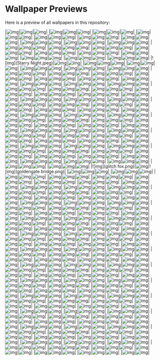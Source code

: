 # Wallpaper Previews

Here is a preview of all wallpapers in this repository:

|![img](007.png)|![img](0kvzhru1ncua1.jpg)|![img](10.png)|
|![img](16.png)|![img](1920x1080.png)|![img](1r1kk9qi00961.png)|
|![img](23.png)|![img](2560x1080.png)|![img](3440x1440.png)|
|![img](36.png)|![img](39.png)|![img](3d-model.jpg)|
|![img](3xsraffkwi1a1.png)|![img](4.png)|![img](41.png)|
|![img](48.png)|![img](4w7e9vu1ncua1.jpg)|![img](50.png)|
|![img](53.png)|![img](54.png)|![img](59bsn5hgnojy.jpg)|
|![img](5qs71paaaic71.png)|![img](6c8sflehi3991.jpg)|![img](73.png)|
|![img](9zr8j5xxjhca1.jpg)|![img](A_Red_Face_Glowing_by_Merlin_Lightpainting.jpeg)|![img](Anime-Girl1.png)|
|![img](Anime-Girl5.png)|![img](Arcade_decay_red.png)|![img](Arch-chan_to.png)|
|![img](Assetto_Corsa_8.jpg)|![img](Buildings.png)|![img](City-Night.png)|
|![img](City-Rain.png)|![img](City-Rainy-Night.png)|![img](Evangelion.png)|
|![img](Fantasy-Hongkong.png)|![img](Fantasy-Japanese-Street.png)|![img](Fantasy-Lanscape-Night.png)|
|![img](FormulaOne_Button_1.jpg)|![img](FormulaOne_Rosberg_2.jpg)|![img](GT-40.png)|
|![img](Garage.jpg)|![img](Lady.png)|![img](Lofi-Cafe1.png)|
|![img](Manga-Girl-Rain.png)|![img](Mecha-Nostalgia.png)|![img](Minimal_Squares.png)|
|![img](Mocha-hald8-pinkish.jpg)|![img](Night_5760x2880px2.png)|![img](Night_City.png)|
|![img](Palette.png)|![img](Pastel-Window.png)|![img](Patterns.png)|
|![img](RDT_20241230_1743584438277266288424584.jpg)|![img](Relaxed_Mario.png)|![img](SBKjnxm.jpeg)|
|![img](Slide_16_9_-_1.png)|![img](Space-Nebula.png)|![img](Staircase.png)|
|![img](Starry Night.jpeg)|![img](Study-table.png)|![img](Tokyo_Pink.png)|
|![img](Tower-Night.png)|![img](Wallpaper.png)|![img](Zephyr_5760x2880.png)|
|![img](abandoned-trainstation.jpg)|![img](abstract-swirls.jpg)|![img](aesthetic.jpg)|
|![img](alone.png)|![img](apple.png)|![img](arch-black.png)|
|![img](arch-magenta-blue.png)|![img](arch-magenta-pink.png)|![img](archcraft.png)|
|![img](archlinux.png)|![img](ascii.png)|![img](ascii_1.png)|
|![img](ascii_cat.png)|![img](astronaut.png)|![img](at_the_coffeshop.png)|
|![img](atlantis.jpg)|![img](autumn.png)|![img](autumn_2.0.png)|
|![img](aztec-mysteries.png)|![img](bars.jpg)|![img](bars.png)|
|![img](base.png)|![img](basement.jpg)|![img](beach-path.jpg)|
|![img](beach.jpg)|![img](best.png)|![img](bg.png)|
|![img](biking-sunset.jpg)|![img](bios_update.png)|![img](black-hole.png)|
|![img](black_hole_by_kurzgesagt.png)|![img](blade-runner.png)|![img](blue-kaiju.png)|
|![img](blue-sand-pattern.jpg)|![img](blueprint.png)|![img](bn2cm6gi26s81.jpg)|
|![img](boat-7992519.jpg)|![img](bookmarks.png)|![img](bsod.png)|
|![img](btw.png)|![img](bunnies-road.png)|![img](cabin-2.jpg)|
|![img](cabin-4.png)|![img](cabin-5.png)|![img](cabin.png)|
|![img](calder-moore-aliencrack.jpg)|![img](canvas.png)|![img](car-2.png)|
|![img](car-wreck.png)|![img](castle.png)|![img](cat.png)|
|![img](cat_leaves.png)|![img](cat_lofi_cafe.jpg)|![img](cat_waves.png)|
|![img](cat_waves_2.0.png)|![img](catppuccin-frappe-anime-minimal-shigatsu-wa-kimi-no-uso.png)|![img](catppuccin-frappe-freebsd-dark.png)|
|![img](catppuccin-frappe-freebsd-light.png)|![img](catppuccin-frappe-math-trigonometry.png)|![img](catppuccin-frappe-math-year.png)|
|![img](catppuccin-frappe-unicat.png)|![img](catppuccin-macchiato-saturn.jpg)|![img](catppuccin-mocha-ascii-cat.png)|
|![img](catppuccin-mocha-asian-town.png)|![img](catppuccin-mocha-astronaut.jpg)|![img](catppuccin-mocha-buttons.png)|
|![img](catppuccin-mocha-chem-caffeine.png)|![img](catppuccin-mocha-drowned-city-ascension1.png)|![img](catppuccin-mocha-drowned-city-ascension2.png)|
|![img](catppuccin-mocha-drowned-city-ascension3.png)|![img](catppuccin-mocha-leaves.png)|![img](catppuccin-mocha-logo-nix.png)|
|![img](catppuccin-mocha-romb.png)|![img](catppuccin-mocha-sports.png)|![img](catppuccin-mocha-tetris.png)|
|![img](catppuccin-mocha-unicat.png)|![img](catppuccin-wall-circle_02.png)|![img](catppuccin-wall-circle_03.png)|
|![img](catppuccin-wallpaper-25-hq.png)|![img](catppuccin_ekg.png)|![img](catppuccin_ekg_1.png)|
|![img](catppuccin_flip.png)|![img](catppuccin_page_curl.png)|![img](catppuccin_terminal.png)|
|![img](catppuccin_waves.png)|![img](catppuccin_wklęsły.png)|![img](catppuccin_x_tokyo_night_by_white_hippo_dfb2lh0-pre.jpg)|
|![img](cattoween.png)|![img](cfe14jehi3991.jpg)|![img](cherry-2.jpg)|
|![img](cherry-3.png)|![img](cherry-4.jpg)|![img](cherry-5.jpg)|
|![img](cherry-6.png)|![img](cherry.jpg)|![img](chess-gate.jpeg)|
|![img](chinese-cyberpunk.png)|![img](circle_cat.png)|![img](city-harbor.png)|
|![img](city-horizon.jpg)|![img](city-night-aerial-aerial-view-lights-traffic-building.jpg)|![img](city-on-water.jpg)|
|![img](city.png)|![img](ciym5tjtnke51.jpg)|![img](cliff-path.jpg)|
|![img](cloud-coffee.jpg)|![img](clouds-2.png)|![img](clouds-3.jpg)|
|![img](clouds-3.png)|![img](clouds-5.jpg)|![img](clouds-reflecting-on-sea.jpg)|
|![img](clouds.png)|![img](cloudy_crescent.png)|![img](cloudy_shine.jpeg)|
|![img](coffee-shop.png)|![img](cold-alley.png)|![img](colors.png)|
|![img](comfortably_numb.png)|![img](container_ship.png)|![img](cool.jpg)|
|![img](corals-fish-underwater.jpg)|![img](cottages-river.png)|![img](cozy_street.jpg)|
|![img](crane.png)|![img](cyberpunk-rain.png)|![img](dark-forest.jpg)|
|![img](dark-star.jpg)|![img](dark-waves.jpg)|![img](day-forest-path.png)|
|![img](daylight-car-landscape.png)|![img](deer-glade.jpg)|![img](degirled.png)|
|![img](delorean_pastel.png)|![img](dhm_1610.png)|![img](digitalart-mountain.png)|
|![img](diner-lonely-road.jpg)|![img](dino.jpg)|![img](dominik-mayer-1.jpg)|
|![img](dominik-mayer-10.jpg)|![img](dominik-mayer-11.jpg)|![img](dominik-mayer-12.jpg)|
|![img](dominik-mayer-13.jpg)|![img](dominik-mayer-14.jpg)|![img](dominik-mayer-15.jpg)|
|![img](dominik-mayer-16.jpg)|![img](dominik-mayer-17.jpg)|![img](dominik-mayer-18.png)|
|![img](dominik-mayer-19.jpg)|![img](dominik-mayer-2.jpg)|![img](dominik-mayer-20.jpg)|
|![img](dominik-mayer-21.jpg)|![img](dominik-mayer-22.jpg)|![img](dominik-mayer-23.jpg)|
|![img](dominik-mayer-3.jpg)|![img](dominik-mayer-4.jpg)|![img](dominik-mayer-5.jpg)|
|![img](dominik-mayer-6.jpg)|![img](dominik-mayer-7.jpg)|![img](dominik-mayer-8.jpg)|
|![img](dominik-mayer-9.jpg)|![img](dragon.jpg)|![img](dreamy-sunset.png)|
|![img](droplets.png)|![img](dsfshedsfgg.jpg)|![img](dwarf-saber.jpg)|
|![img](earth-in-space.png)|![img](earth.png)|![img](ekn51fwc5me71.png)|
|![img](evening-sky.png)|![img](excalibur-lake.jpg)|![img](fantasy-city.jpg)|
|![img](finalizer.png)|![img](fireplace.png)|![img](flower-field-2.png)|
|![img](flower-field-3.png)|![img](flower-field.jpg)|![img](flower.jpg)|
|![img](flying-comets-clouds.jpg)|![img](flying.png)|![img](fmogxefycoqa1.png)|
|![img](fog.png)|![img](foundations_of_burden_mocha.png)|![img](fox-clearing.png)|
|![img](fox.png)|![img](frappe-hald16-kiki_and_jiji_majo_no_takkyuubin_drawn_by_hanecha1220__c5eeb14248c5e4f27a23316e7ec06fe4.jpg)|![img](frappe-hald16-wallhaven-72xole.jpg)|
|![img](frappe-hald16-wallhaven-j3lqlw.jpg)|![img](frappe-hald16-wallhaven-k7jvdq.jpg)|![img](frappe-hald8-pexels-aleksandar-pasaric-2506923.jpg.jpg)|
|![img](frosted.png)|![img](fuji_samurai.png)|![img](future_town.jpg)|
|![img](galaxy-waves.jpg)|![img](gargantua-black-5200x3250-9621.jpg)|![img](gas_station.gif)|
|![img](genshin-landscape.png)|![img](gentlemen-sunset.png)|![img](gingerbread-house.jpg)|
|![img](glitch fox.png)|![img](glitchart.png)|![img](goldengate bridge.png)|
|![img](gotu7byl4uua1.png)|![img](grandfather-tree.jpg)|![img](grassy-well.jpg)|
|![img](gruvbox-dark-antennas-rust.jpg)|![img](gruvbox-dark-antennas.jpg)|![img](gruvbox-dark-arch-computer.png)|
|![img](gruvbox-dark-astronaut-comic.jpg)|![img](gruvbox-dark-code.png)|![img](gruvbox-dark-coffee.png)|
|![img](gruvbox-dark-cyberpunk-japanese-city.jpg)|![img](gruvbox-dark-female-samurai.jpg)|![img](gruvbox-dark-hard-piramid.png)|
|![img](gruvbox-dark-hjkl.png)|![img](gruvbox-dark-japanese-robot.png)|![img](gruvbox-dark-japanese-street.jpg)|
|![img](gruvbox-dark-logo-arch.png)|![img](gruvbox-dark-minimal-landscape.jpeg)|![img](gruvbox-dark-nixos.png)|
|![img](gruvbox-dark-pacman.png)|![img](gruvbox-dark-piramid.png)|![img](gruvbox-dark-pixelart-cave.png)|
|![img](gruvbox-dark-pokemon-charizard.png)|![img](gruvbox-dark-ratm.png)|![img](gruvbox-dark-samurai.jpg)|
|![img](gruvbox-dark-shapes.png)|![img](gruvbox-dark-statue.png)|![img](gruvbox-dark-tower-rust.jpg)|
|![img](gruvbox-light-anime-0.png)|![img](gruvbox-light-anime-girl.jpg)|![img](gruvbox-light-anime.png)|
|![img](gruvbox-light-code.png)|![img](gruvbox-light-game-hollow-knight.png)|![img](gruvbox-light-knight.png)|
|![img](gruvbox-light-kojiro.png)|![img](gruvbox-light-manga.png)|![img](gruvbox-light-mountains.png)|
|![img](gruvbox-light-pages.png)|![img](gruvbox-light-samurai.png)|![img](gruvbox-light-ships.png)|
|![img](gundam.png)|![img](guy-majou.jpeg)|![img](harbor-3.png)|
|![img](harbor.jpg)|![img](haunted-house.jpg)|![img](hollow-knight.jpg)|
|![img](hollow-knight.png)|![img](hollow.jpg)|![img](horizon-2.jpg)|
|![img](horizon.jpg)|![img](i-touch-this.jpg)|![img](ign-0001.png)|
|![img](ign-0007.png)|![img](ign-0008.png)|![img](ign-0011.png)|
|![img](ign-76543.png)|![img](ign-8675.png)|![img](ign_astronaut.png)|
|![img](ign_beyondHillAndDale.jpg)|![img](ign_bratislava.png)|![img](ign_car.png)|
|![img](ign_city.png)|![img](ign_cityRain.png)|![img](ign_cityRainOther.png)|
|![img](ign_colorful.png)|![img](ign_desert.png)|![img](ign_dudeOnBuilding.png)|
|![img](ign_dudeOnBuilding2.png)|![img](ign_dudeOnBuilding3.png)|![img](ign_evening.png)|
|![img](ign_farFromTomorrow.jpg)|![img](ign_furkaPass.jpg)|![img](ign_graySpaceship.png)|
|![img](ign_highTechGlobe.png)|![img](ign_legendary.png)|![img](ign_lighthouse.png)|
|![img](ign_mandalorian.jpg)|![img](ign_mountains.jpg)|![img](ign_mountains.png)|
|![img](ign_outer_space.png)|![img](ign_planets.jpg)|![img](ign_street-crossing.png)|
|![img](ign_sunAndClouds.png)|![img](ign_sunGarden.png)|![img](ign_sunset.png)|
|![img](ign_unicorn.png)|![img](ign_unsplash15.png)|![img](ign_unsplash27.png)|
|![img](ign_unsplash4.png)|![img](interstellar_wallpaper.png)|![img](isekai.jpg)|
|![img](japan-alley.png)|![img](jellyfish.jpg)|![img](jo0jamlw69o91.jpg)|
|![img](jupiter.png)|![img](kaiju.png)|![img](keinbackup.png)|
|![img](keyboard-2.png)|![img](keyboard.png)|![img](kitchen.png)|
|![img](kitty.jpg)|![img](koi.jpg)|![img](koyi.png)|
|![img](krjef9fchcx61.png)|![img](kurzgezagt.png)|![img](lake.jpg)|
|![img](lantern-light-room.png)|![img](laundry.jpg)|![img](lelouch.png)|
|![img](lightbulbs.jpg)|![img](lighthouse-2.png)|![img](lighthouse.jpg)|
|![img](lovely-summer.jpg)|![img](lw6qr0n9ngp91.png)|![img](macchiato-hald16-pexels-aleksandar-pasaric-4512439.jpg)|
|![img](macchiato-hald8-cyberpunkish.png)|![img](macchiato-noise4-tanjiro.jpg)|![img](main-street.png)|
|![img](map.png)|![img](marine-tunnel.jpg)|![img](mars-car.jpg)|
|![img](mars.jpg)|![img](math.png)|![img](minimalisms-bridge.png)|
|![img](minimalist-black-hole.png)|![img](misty-boat.jpg)|![img](misty_forest.jpg)|
|![img](misty_mountains.jpg)|![img](mocha-zoro.jpg)|![img](mocha.jpg)|
|![img](mochaluffy.jpg)|![img](monokai-night.png)|![img](moon-beach.png)|
|![img](moscow.jpg)|![img](mountain-range.jpg)|![img](mountain_jaws.jpg)|
|![img](mountains.jpg)|![img](mushishi.jpg)|![img](my-neighbor-totoro-sunflowers.png)|
|![img](n0nwschtkbv81.jpg)|![img](native-ruins.jpg)|![img](night-forest-path.png)|
|![img](night_moon.png)|![img](nissan.png)|![img](nix-tux.png)|
|![img](nix-wallpaper-nineish-catppuccin-mocha.png)|![img](nixos.png)|![img](nobackup.png)|
|![img](nord-apple.jpg)|![img](nord-dark-anime-sao.jpg)|![img](nord-dark-asian-town.png)|
|![img](nord-dark-chem-caffeine.png)|![img](nord-dark-chem-estrogen.png)|![img](nord-dark-chem-ibuprofen.png)|
|![img](nord-dark-chem-noradrenaline.png)|![img](nord-dark-chem-vitamin-b2.png)|![img](nord-dark-city.jpeg)|
|![img](nord-dark-city2.png)|![img](nord-dark-cyberpunk-city.png)|![img](nord-dark-dune.png)|
|![img](nord-dark-genome.png)|![img](nord-dark-iceberg.jpg)|![img](nord-dark-logo-arch.png)|
|![img](nord-dark-logo-nord.png)|![img](nord-dark-logo-wolf.png)|![img](nord-dark-mountains.jpg)|
|![img](nord-dark-retro.jpg)|![img](nord-dark-sakura.jpg)|![img](nord-dark-sea.png)|
|![img](nord-dark-space-exploration.png)|![img](nord-dark-the-great-wave.png)|![img](nord-dark-wave-white-lines.png)|
|![img](nord-dark-wave.png)|![img](nord-light-igloo.png)|![img](nord-light-mountain.jpg)|
|![img](nord-light-sea.png)|![img](nord-spiderman.png)|![img](nord_alone_tree.png)|
|![img](nord_batman.png)|![img](nord_bridge.png)|![img](nord_buildings.png)|
|![img](nord_design.png)|![img](nord_lake.png)|![img](nord_mountains.png)|
|![img](nord_roads.png)|![img](nord_valley.png)|![img](nordic-obsession.png)|
|![img](nordtest1.png)|![img](ocean_with_cloud.png)|![img](old-computer.png)|
|![img](oled-apartment.png)|![img](oled-caesar.png)|![img](oled-city.png)|
|![img](oled-flats.png)|![img](oled-flowers.jpg)|![img](oled-hald8-1328558.png.png)|
|![img](oled-ibm-thinkpad.png)|![img](oled-island.png)|![img](oled-river.png)|
|![img](oled-skyscrapers.png)|![img](onedark-math-year.png)|![img](orb2.png)|
|![img](original-above-the-clouds.jpg)|![img](original-anime-cafe.jpg)|![img](original-anime-cyberpunk-edgerunners.png)|
|![img](original-anime-death-stranding.jpg)|![img](original-anime-girl-at-sea.png)|![img](original-anime-minimal-shigatsu-wa-kimi-no-uso.png)|
|![img](original-anime-mountain.png)|![img](original-anime-penthouse.png)|![img](original-anime-portrait-snake.png)|
|![img](original-anime-valley.png)|![img](original-futuristic-mayan-temple.jpg)|![img](original-landscape-valley.jpg)|
|![img](original-math-year.jpg)|![img](original-mountain.jpg)|![img](original-retro-anime.jpg)|
|![img](original-retro-phones.jpg)|![img](original-soviet-rocket.jpg)|![img](oversized-cat.jpg)|
|![img](paint.jpg)|![img](painting-standing.jpg)|![img](painting.jpg)|
|![img](panes.jpg)|![img](pfp-jak3.jpg)|![img](pfp-precursor-halloween.png)|
|![img](pfp-precursor.png)|![img](pfp-walkman.png)|![img](pine.jpg)|
|![img](pink-clouds.jpg)|![img](pitstop.png)|![img](pixel-alley.png)|
|![img](pixel-car.png)|![img](pixel-castle.png)|![img](pixel-earth.png)|
|![img](pixel-galaxy.png)|![img](pixel-napping.png)|![img](pixel-reading.png)|
|![img](pixelart_night_train_cozy_gas_RoyalNaym.png)|![img](pizza.png)|![img](plane-purple.png)|
|![img](platform.jpg)|![img](pompeii.png)|![img](puffy-stars.jpg)|
|![img](purple-horizon.jpg)|![img](purpled-night.jpg)|![img](railroad-2.jpg)|
|![img](railroad-horizon.png)|![img](rainy-window.jpeg)|![img](re22222sult.png)|
|![img](red-city.png)|![img](rendezvous.png)|![img](result2_x16_drawing.png)|
|![img](retro2_live.gif)|![img](river-city.jpg)|![img](road.jpg)|
|![img](rocket-launch.jpg)|![img](rocket_launch.png)|![img](rooftops.jpg)|
|![img](ruins.jpg)|![img](sakura--rchannel-boosted--1920-1080.png)|![img](sakura-aura.jpg)|
|![img](sakura-gate.jpg)|![img](sakura-trees-over-river.jpg)|![img](samurai(1).jpg)|
|![img](samurai.jpg)|![img](samurai_strike.jpg)|![img](satellite.png)|
|![img](saturn.png)|![img](scenery.png)|![img](shadow.png)|
|![img](shiba-inu.jpeg)|![img](ship-2.png)|![img](simple.png)|
|![img](simple_arch.png)|![img](sky-railroad.png)|![img](sky-sailing.jpg)|
|![img](sky-ships.jpg)|![img](sky.png)|![img](snow-heaven.png)|
|![img](snowflakes.jpg)|![img](snowy-train.jpg)|![img](soft-rose.jpg)|
|![img](space-piano.png)|![img](space.jpg)|![img](space.png)|
|![img](spaceship.png)|![img](spiderman.png)|![img](spring_bloom.jpg)|
|![img](square-city.jpg)|![img](stall.jpg)|![img](stars-lonely.png)|
|![img](stem-punk.jpg)|![img](street-4.png)|![img](street.gif)|
|![img](street.png)|![img](subway.jpg)|![img](sunken-tower.png)|
|![img](sunrise.jpg)|![img](sunset.jpg)|![img](sushi.jpg)|
|![img](swirls.jpg)|![img](sword.jpg)|![img](tapeta_1.png)|
|![img](temple.jpg)|![img](toast.png)|![img](tokyo.png)|
|![img](tokyonight-mountain.png)|![img](tower.png)|![img](train-sideview.png)|
|![img](train-station.jpg)|![img](traingate.png)|![img](tree-2.jpg)|
|![img](tree-stump.jpg)|![img](tree.jpg)|![img](trolley.jpg)|
|![img](underwater-deep-blue-desktop-wallpaper.jpg)|![img](uroy13wr26s81.png)|![img](user.png)|
|![img](van-chilling.png)|![img](venice-market.png)|![img](vibrant-gate.png)|
|![img](village-gate.jpg)|![img](vjv103qnzmm81.png)|![img](volcanic-eruption.png)|
|![img](voxel-city.jpg)|![img](voxel-houses-monochrome.png)|![img](wall.jpg)|
|![img](wallhaven-9mjw78.png)|![img](wallhaven-vqoo1p.jpg)|![img](wallhaven-yx6e9l.jpg)|
|![img](wallpaper-theme-converter24.png)|![img](wallpaper-theme-converter5.png)|![img](wallpaper-theme-converter9.png)|
|![img](wallpaper_1.jpg)|![img](wallpaper_2.jpg)|![img](wallpaper_3.jpg)|
|![img](wallpaper_4.jpg)|![img](wallpaper_5.jpg)|![img](wallpaperflare.com_wallpaper.jpg)|
|![img](wanderer.jpg)|![img](waterfall.png)|![img](wave-dark-nord1.png)|
|![img](waves.png)|![img](whale.jpg)|![img](wheat.png)|
|![img](windows-error.jpg)|![img](windows-xp.jpg)|![img](winter.png)|
|![img](wp14263840-toucan-4k-wallpapers.jpg)|![img](xNhuyaH.jpg)|![img](yll4wqs11gv61.png)|
|![img](yohoho.jpg)|![img](yu4ylnw0h3h61.png)|![img](zenitsu2-transformed.png)|
|![img](zero-two-anime-girl.jpg)|![img](zuchold-archtecture.jpg)|